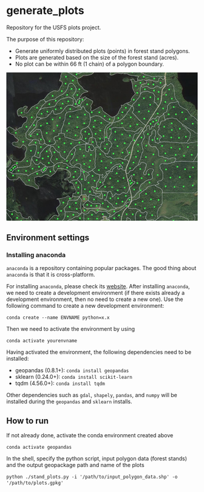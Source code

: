 # generate_plots
Repository for the USFS plots project.

The purpose of this repository:
- Generate uniformly distributed plots (points) in forest stand polygons. 
- Plots are generated based on the size of the forest stand (acres). 
- No plot can be within 66 ft (1 chain) of a polygon boundary.

![alt text](https://github.com/redfoxgis/generate_plots/blob/main/plots_screenshot.png)

## Environment settings
### Installing anaconda
`anaconda` is a repository containing popular packages. The good thing about `anaconda` is that it is cross-platform.

For installing `anaconda`, please check its [website](https://www.anaconda.com/distribution/).
After installing `anaconda`, we need to create a development environment (if there exists already a development environment, then no need to create a new one). Use the following command to create a new development environment:
```shell
conda create --name ENVNAME python=x.x
```
Then we need to activate the environment by using
```shell
conda activate yourenvname
```
Having activated the environment, the following dependencies need to be installed:

* geopandas (0.8.1+): `conda install geopandas`
* sklearn (0.24.0+):  `conda install scikit-learn`
* tqdm (4.56.0+):     `conda install tqdm`

Other dependencies such as `gdal`, `shapely`, `pandas`, and `numpy` will be installed during the `geopandas` and `sklearn` installs.

## How to run
If not already done, activate the conda environment created above
```shell
conda activate geopandas
```

In the shell, specify the python script, input polygon data (forest stands) and the output geopackage path and name of the plots
```shell
python ./stand_plots.py -i '/path/to/input_polygon_data.shp' -o '/path/to/plots.gpkg'
```
